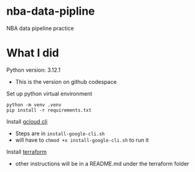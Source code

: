 # nba-data-pipline
NBA data pipeline practice

# What I did

Python version: 3.12.1
- This is the version on github codespace

Set up python virtual environment

```
python -m venv .venv
pip install -r requirements.txt
```

Install [gcloud cli](https://cloud.google.com/sdk/docs/install#linux)
- Steps are in `install-google-cli.sh`
- will have to `chmod +x install-google-cli.sh` to run it

Install [terraform](https://developer.hashicorp.com/terraform/tutorials/aws-get-started/install-cli#install-terraform)
- other instructions will be in a README.md under the terraform folder
